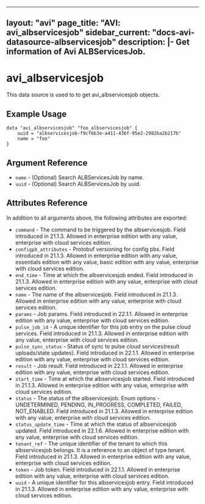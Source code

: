 <!--
    Copyright 2021 VMware, Inc.
    SPDX-License-Identifier: Mozilla Public License 2.0
-->
---
layout: "avi"
page_title: "AVI: avi_albservicesjob"
sidebar_current: "docs-avi-datasource-albservicesjob"
description: |-
  Get information of Avi ALBServicesJob.
---

# avi_albservicesjob

This data source is used to to get avi_albservicesjob objects.

## Example Usage

```hcl
data "avi_albservicesjob" "foo_albservicesjob" {
    uuid = "albservicesjob-f9cf6b3e-a411-436f-95e2-2982ba2b217b"
    name = "foo"
}
```

## Argument Reference

* `name` - (Optional) Search ALBServicesJob by name.
* `uuid` - (Optional) Search ALBServicesJob by uuid.

## Attributes Reference

In addition to all arguments above, the following attributes are exported:

* `command` - The command to be triggered by the albservicesjob. Field introduced in 21.1.3. Allowed in enterprise edition with any value, enterprise with cloud services edition.
* `configpb_attributes` - Protobuf versioning for config pbs. Field introduced in 21.1.3. Allowed in enterprise edition with any value, essentials edition with any value, basic edition with any value, enterprise with cloud services edition.
* `end_time` - Time at which the albservicesjob ended. Field introduced in 21.1.3. Allowed in enterprise edition with any value, enterprise with cloud services edition.
* `name` - The name of the albservicesjob. Field introduced in 21.1.3. Allowed in enterprise edition with any value, enterprise with cloud services edition.
* `params` - Job params. Field introduced in 22.1.1. Allowed in enterprise edition with any value, enterprise with cloud services edition.
* `pulse_job_id` - A unique identifier for this job entry on the pulse cloud services. Field introduced in 21.1.3. Allowed in enterprise edition with any value, enterprise with cloud services edition.
* `pulse_sync_status` - Status of sync to pulse cloud services(result uploads/state updates). Field introduced in 22.1.1. Allowed in enterprise edition with any value, enterprise with cloud services edition.
* `result` - Job result. Field introduced in 22.1.1. Allowed in enterprise edition with any value, enterprise with cloud services edition.
* `start_time` - Time at which the albservicesjob started. Field introduced in 21.1.3. Allowed in enterprise edition with any value, enterprise with cloud services edition.
* `status` - The status of the albservicesjob. Enum options - UNDETERMINED, PENDING, IN_PROGRESS, COMPLETED, FAILED, NOT_ENABLED. Field introduced in 21.1.3. Allowed in enterprise edition with any value, enterprise with cloud services edition.
* `status_update_time` - Time at which the status of albservicesjob updated. Field introduced in 22.1.6. Allowed in enterprise edition with any value, enterprise with cloud services edition.
* `tenant_ref` - The unique identifier of the tenant to which this albservicesjob belongs. It is a reference to an object of type tenant. Field introduced in 21.1.3. Allowed in enterprise edition with any value, enterprise with cloud services edition.
* `token` - Job token. Field introduced in 22.1.1. Allowed in enterprise edition with any value, enterprise with cloud services edition.
* `uuid` - A unique identifier for this albservicesjob entry. Field introduced in 21.1.3. Allowed in enterprise edition with any value, enterprise with cloud services edition.

